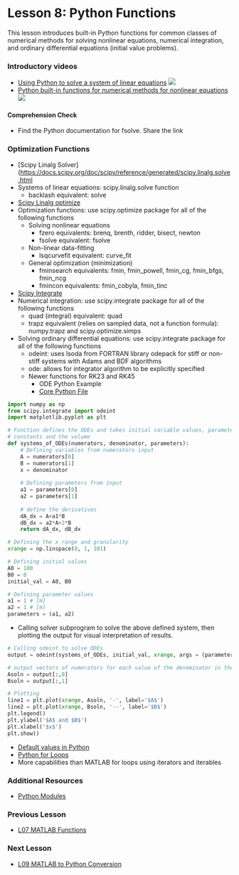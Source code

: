# **Lesson 8: Python Functions**

This lesson introduces built-in Python functions for common classes of numerical methods for solving nonlinear equations, numerical integration, and ordinary differential equations (initial value problems).

### **Introductory videos**
 * [Using Python to solve a system of linear equations](https://www.youtube.com/watch?v=g2aX77LAc0o&feature=emb_title&ab_channel=AshleeN.FordVersypt)
  [![](http://img.youtube.com/vi/g2aX77LAc0o/0.jpg)](http://www.youtube.com/watch?v=g2aX77LAc0o "")
* [Python built-in functions for numerical methods for nonlinear equations](https://www.youtube.com/watch?v=nnCDaHCulAU&feature=emb_title&ab_channel=APMonitor.com)
  [![](http://img.youtube.com/vi/nnCDaHCulAU/0.jpg)](http://www.youtube.com/watch?v=nnCDaHCulAU "")

#### **Comprehension Check**
  * Find the Python documentation for fsolve. Share the link
### **Optimization Functions**
* [Scipy Linalg Solver](https://docs.scipy.org/doc/scipy/reference/generated/scipy.linalg.solve.html
* Systems of linear equations: scipy.linalg.solve function
  * backlash equivalent: solve
* [Scipy Linalg optimize](https://docs.scipy.org/doc/scipy-0.13.0/reference/optimize.html)
* Optimization functions: use scipy.optimize package for all of the following functions
  * Solving nonlinear equations
    * fzero equivalents: brenq, brenth, ridder, bisect, newton
    * fsolve equivalent: fsolve
  * Non-linear data-fitting
    * lsqcurvefit equivalent: curve_fit
  * General optimization (minimization)
    * fminsearch equivalents: fmin, fmin_powell, fmin_cg, fmin_bfgs, fmin_ncg
    * fmincon equivalents: fmin_cobyla, fmin_tinc
* [Scipy Integrate](https://docs.scipy.org/doc/scipy/reference/integrate.html)
* Numerical integration: use scipy.integrate package for all of the following functions
  * quad (integral) equivalent: quad
  * trapz equivalent (relies on sampled data, not a function formula): numpy.trapz and scipy.optimize.simps
* Solving ordinary differential equations: use scipy.integrate package for all of the following functions
  * odeint: uses lsoda from FORTRAN library odepack for stiff or non-stiff systems with Adams and BDF algorithms
  * ode: allows for integrator algorithm to be explicitly specified
  * Newer functions for RK23 and RK45
    * ODE Python Example
    * [Core Python File](/CHEclassFa20/In%20Class%20Problem%20Solutions/Python/L9_odeint_example.py)
```python
import numpy as np
from scipy.integrate import odeint
import matplotlib.pyplot as plt

# Function defines the ODEs and takes initial variable values, parameter 
# constants and the volume
def systems_of_ODEs(numerators, denominator, parameters):
    # Defining variables from numerators input
    A = numerators[0]
    B = numerators[1]
    x = denominator
  
    # Defining parameters from input
    a1 = parameters[0]
    a2 = parameters[1]
    
    # define the derivatives
    dA_dx = A+a1*B
    dB_dx = a2*A+2*B
    return dA_dx, dB_dx

# Defining the x range and granularity
xrange = np.linspace(0, 1, 101)

# Defining initial values
A0 = 100 
B0 = 0   
initial_val = A0, B0

# Defining parameter values
a1 = 1 # [m]
a2 = 1 # [m]
parameters = (a1, a2)
```
* Calling solver subprogram to solve the above defined system, then plotting the output for visual interpretation of results.
```Python
# Calling odeint to solve ODEs
output = odeint(systems_of_ODEs, initial_val, xrange, args = (parameters,)   )

# output vectors of numerators for each value of the denominator in the xrange
Asoln = output[:,0]
Bsoln = output[:,1]

# Plotting
line1 = plt.plot(xrange, Asoln, '-', label='$A$')
line2 = plt.plot(xrange, Bsoln, '--', label='$B$')
plt.legend()
plt.ylabel('$A$ and $B$')
plt.xlabel('$x$')
plt.show()
```
 * [Default values in Python](https://docs.python.org/3.7/tutorial/controlflow.html#more-on-defining-functions)
 * [Python for Loops](https://www.codementor.io/@sheena/python-generators-and-iterators-du1082iua)
  * More capabilities than MATLAB for loops using iterators and iterables
### **Additional Resources**
* [Python Modules](https://docs.python.org/3/tutorial/modules.html)

### **Previous Lesson**
 * [L07 MATLAB Functions](/L07%20MATLAB%20Functions.md)
### **Next Lesson**
 * [L09 MATLAB to Python Conversion](/L09%20MATLAB%20to%20Python%20conversions.md)

